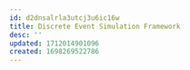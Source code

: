 ```yaml
---
id: d2dnsalrla3utcj3u6ic16w
title: Discrete Event Simulation Framework
desc: ''
updated: 1712014901096
created: 1698269522786
---
```

